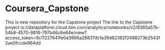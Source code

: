 # Coursera_Capstone
This is new repository for the Capstone project
The link to the Capstone project is://dataplatform.cloud.ibm.com/analytics/notebooks/v2/9365a57b-54b8-4570-8816-797b46c6e64e/view?access_token=9c11227641fe0a3996a28837dc1a39d82382f2488273b2543f2ae0fccde964dd
